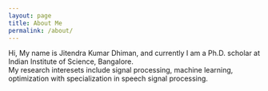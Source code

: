 ```yaml
---
layout: page
title: About Me
permalink: /about/
---
```


Hi, My name is Jitendra Kumar Dhiman, and currently I am a Ph.D. scholar at Indian Institute of Science, Bangalore.  
My research interesets include signal processing, machine learning, optimization with specialization in speech signal processing.
 

[^1]:a blogging platform that natively supports Jupyter notebooks in addition to other formats.
